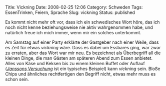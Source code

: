 Title: Vickning
Date: 2008-02-25 12:06
Category: Schweden
Tags: EssenTrinken, Feiern, Sprache
Slug: vickning
Status: published

Es kommt nicht mehr oft vor, dass ich ein schwedisches Wort höre, das
ich noch nicht kenne beziehungsweise nie aktiv wahrgenommen habe, und
natürlich freue ich mich immer, wenn mir ein solches unterkommt.

Am Samstag auf einer Party erklärte der Gastgeber nach einer Weile, dass
es Zeit für etwas *vickning* wäre. Dass es dabei um Essbares ging, war
zwar zu erraten, aber das Wort war mir neu. Es bezeichnet als
Überbegriff all die kleinen Dinge, die man Gästen am späteren Abend zum
Essen anbietet. Alles von Käse und Keksen bis zu einem kleinen Buffet
oder Auflauf ([*Janssons
Versuchung*](http://de.wikipedia.org/wiki/Janssons_frestelse) ist ein
typisches Beispiel) kann *vickning* sein. Bloße Chips und ähnliches
rechtfertigen den Begriff nicht, etwas mehr muss es schon sein.

